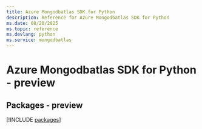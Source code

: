 ```yaml
---
title: Azure Mongodbatlas SDK for Python
description: Reference for Azure Mongodbatlas SDK for Python
ms.date: 08/20/2025
ms.topic: reference
ms.devlang: python
ms.service: mongodbatlas
---
```

# Azure Mongodbatlas SDK for Python - preview
## Packages - preview
[!INCLUDE [packages](mongodbatlas-index.md)]